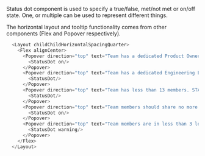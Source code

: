Status dot component is used to specify a true/false, met/not met or on/off state. One, or multiple can be used to represent different things.

The horizontal layout and tooltip functionality comes from other components (Flex and Popover respectively).

```js
  <Layout childChildHorizontalSpacingQuarter>
    <Flex alignCenter>
      <Popover direction="top" text="Team has a dedicated Product Owner. STATUS: Met" textAlign="left" width="250">
        <StatusDot on/>
      </Popover>
      <Popover direction="top" text="Team has a dedicated Engineering Lead. STATUS: Not met" textAlign="left" width="250">
        <StatusDot/>
      </Popover>
      <Popover direction="top" text="Team has less than 13 members. STATUS: Not met" textAlign="left" width="250">
        <StatusDot/>
      </Popover>
      <Popover direction="top" text="Team members should share no more than 4 line managers. STATUS: Met" textAlign="left" width="250">
        <StatusDot on/>
      </Popover>
      <Popover direction="top" text="Team members are in less than 3 locations. STATUS: Not enough data" textAlign="left" width="250">
        <StatusDot warning/>
      </Popover>
    </Flex>
  </Layout>
```
